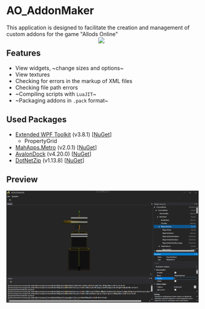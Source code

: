 # AO_AddonMaker
This application is designed to facilitate the creation and management of custom addons for the game "Allods Online"<img align="right" src="https://allods.mail.ru/static/img/110/logo.png" width="233" style="margin:0px 30px">
## Features
* View widgets, ~change sizes and options~
* View textures
* Checking for errors in the markup of XML files
* Checking file path errors
* ~Compiling scripts with `LuaJIT`~
* ~Packaging addons in `.pack` format~
## Used Packages
* [Extended WPF Toolkit](https://github.com/xceedsoftware/wpftoolkit) (v3.8.1) [[NuGet](https://www.nuget.org/packages/DotNetZip/1.13.8)]
  * PropertyGrid
* [MahApps.Metro](https://github.com/MahApps/MahApps.Metro) (v2.0.1) [[NuGet](https://www.nuget.org/packages/MahApps.Metro/2.0.1)]
* [AvalonDock](https://github.com/Dirkster99/AvalonDock) (v4.20.0) [[NuGet](https://www.nuget.org/packages/Dirkster.AvalonDock/4.20.0)]
* [DotNetZip](https://github.com/haf/DotNetZip.Semverd) (v1.13.8) [[NuGet](https://www.nuget.org/packages/DotNetZip/1.13.8)]
## Preview
<img src="scr01.png" width="1024" />
